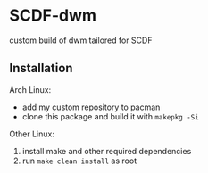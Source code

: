 # SCDF-dwm
custom build of dwm tailored for SCDF

## Installation
Arch Linux:  
- add my custom repository to pacman
- clone this package and build it with `makepkg -Si`

Other Linux:  
1. install make and other required dependencies
2. run `make clean install` as root
